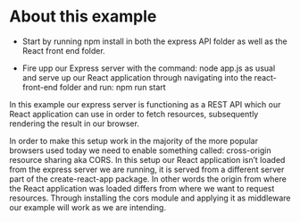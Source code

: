 # About this example

* Start by running npm install in both the express API folder as well as the React front end folder.

* Fire upp our Express server with the command: node app.js as usual and serve up our React application through navigating into the react-front-end folder and run: npm run start

In this example our express server is functioning as a REST API which our React application can use in order to fetch resources, subsequently rendering the result in our browser.

In order to make this setup work in the majority of the more popular browsers used today we need to enable something called: cross-origin resource sharing aka CORS. In this setup our React application isn’t loaded from the express server we are running, it is served from a different server part of the create-react-app package. In other words the origin from where the React application was loaded differs from where we want to request resources.
Through installing the cors module and applying it as middleware our example will work as we are intending.

